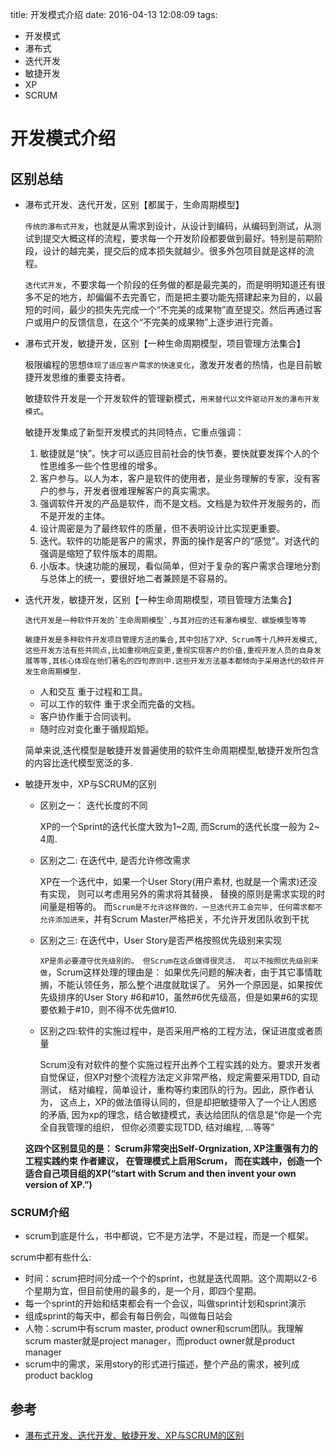 title:  开发模式介绍
date: 2016-04-13 12:08:09
tags:
- 开发模式
- 瀑布式
- 迭代开发
- 敏捷开发
- XP
- SCRUM

# 开发模式介绍

## 区别总结

* 瀑布式开发、迭代开发，区别【都属于，生命周期模型】

	`传统的瀑布式开发`，也就是从需求到设计，从设计到编码，从编码到测试，从测试到提交大概这样的流程，要求每一个开发阶段都要做到最好。特别是前期阶段，设计的越完美，提交后的成本损失就越少。很多外包项目就是这样的流程。
       
	`迭代式开发`，不要求每一个阶段的任务做的都是最完美的，而是明明知道还有很多不足的地方，却偏偏不去完善它，而是把主要功能先搭建起来为目的，以最短的时间，最少的损失先完成一个“不完美的成果物”直至提交。然后再通过客户或用户的反馈信息，在这个“不完美的成果物”上逐步进行完善。

* 瀑布式开发，敏捷开发，区别【一种生命周期模型，项目管理方法集合】

	极限编程的思想`体现了适应客户需求的快速变化`，激发开发者的热情，也是目前敏捷开发思维的重要支持者。

	敏捷软件开发是一个开发软件的管理新模式，`用来替代以文件驱动开发的瀑布开发模式`。
 
	敏捷开发集成了新型开发模式的共同特点，它重点强调：

	1. 敏捷就是“快”。快才可以适应目前社会的快节奏，要快就要发挥个人的个性思维多一些个性思维的增多。
	2. 客户参与。以人为本，客户是软件的使用者，是业务理解的专家，没有客户的参与，开发者很难理解客户的真实需求。
	3. 强调软件开发的产品是软件，而不是文档。文档是为软件开发服务的，而不是开发的主体。
	4. 设计周密是为了最终软件的质量，但不表明设计比实现更重要。
	5. 迭代。软件的功能是客户的需求，界面的操作是客户的“感觉”。对迭代的强调是缩短了软件版本的周期。
	6. 小版本。快速功能的展现，看似简单，但对于复杂的客户需求合理地分割与总体上的统一，要很好地二者兼顾是不容易的。
	
* 迭代开发，敏捷开发，区别【一种生命周期模型，项目管理方法集合】

	  迭代开发是一种软件开发的`生命周期模型`,与其对应的还有瀑布模型、螺旋模型等等	
	  
	  敏捷开发是多种软件开发项目管理方法的集合,其中包括了XP、Scrum等十几种开发模式,这些开发方法有些共同点,比如重视响应变更,重视实现客户的价值,重视开发人员的自身发展等等,其核心体现在他们著名的四句原则中.这些开发方法基本都倾向于采用迭代的软件开发生命周期模型. 
	  
	 * 人和交互 重于过程和工具。
	 * 可以工作的软件 重于求全而完备的文档。
   * 客户协作重于合同谈判。
    * 随时应对变化重于循规蹈矩。 
	  
	 简单来说,迭代模型是敏捷开发普遍使用的软件生命周期模型,敏捷开发所包含的内容比迭代模型宽泛的多.
	 
	 
* 敏捷开发中，XP与SCRUM的区别

	* 区别之一：  迭代长度的不同
	
		XP的一个Sprint的迭代长度大致为1~2周, 而Scrum的迭代长度一般为 2~ 4周.
		
	* 区别之二: 在迭代中, 是否允许修改需求

		XP在一个迭代中，如果一个User Story(用户素材, 也就是一个需求)还没有实现， 则可以考虑用另外的需求将其替换， 替换的原则是需求实现的时间量是相等的。 而`Scrum是不允许这样做的，一旦迭代开工会完毕, 任何需求都不允许添加进来`，并有Scrum Master严格把关，不允许开发团队收到干扰

	* 区别之三: 在迭代中，User Story是否严格按照优先级别来实现
		
		`XP是务必要遵守优先级别的。 但Scrum在这点做得很灵活， 可以不按照优先级别来做`，Scrum这样处理的理由是： 如果优先问题的解决者，由于其它事情耽搁，不能认领任务，那么整个进度就耽误了。 另外一个原因是，如果按优先级排序的User Story #6和#10，虽然#6优先级高，但是如果#6的实现要依赖于#10，则不得不优先做#10.
		
	* 区别之四:软件的实施过程中，是否采用严格的工程方法，保证进度或者质量

		Scrum没有对软件的整个实施过程开出养个工程实践的处方。要求开发者自觉保证，但XP对整个流程方法定义非常严格，规定需要采用TDD, 自动测试， 结对编程，简单设计，重构等约束团队的行为。因此，原作者认为， 这点上，XP的做法值得认同的，但是却把敏捷带入了一个让人困惑的矛盾, 因为xp的理念，结合敏捷模式，表达给团队的信息是“你是一个完全自我管理的组织， 但你必须要实现TDD, 结对编程, ...等等”
		
	**这四个区别显见的是： Scrum非常突出Self-Orgnization, XP注重强有力的工程实践约束
作者建议， 在管理模式上启用Scrum， 而在实践中，创造一个适合自己项目组的XP(“start with Scrum and then invent your own version of XP.”)**		

### SCRUM介绍

* scrum到底是什么，书中都说，它不是方法学，不是过程，而是一个框架。

scrum中都有些什么:

* 时间：scrum把时间分成一个个的sprint，也就是迭代周期。这个周期以2-6个星期为宜，但目前使用的最多的，是一个月，即四个星期。
* 每一个sprint的开始和结束都会有一个会议，叫做sprint计划和sprint演示
* 组成sprint的每天中，都会有每日例会，叫做每日站会
* 人物：scrum中有scrum master, product owner和scrum团队。我理解scrum master就是project manager，而product owner就是product manager
* scrum中的需求，采用story的形式进行描述，整个产品的需求，被列成product backlog



        



 
## 参考

* [瀑布式开发、迭代开发、敏捷开发、XP与SCRUM的区别](http://blog.csdn.net/hustpm_dapeng/article/details/51137309)
